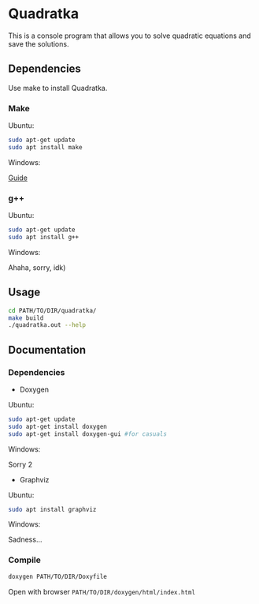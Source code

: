 # Quadratka

This is a console program that allows you to solve quadratic equations and save the solutions.

## Dependencies

Use make to install Quadratka.

### Make

Ubuntu:

```bash
sudo apt-get update
sudo apt install make
```
Windows:

[Guide](https://stackoverflow.com/questions/32127524/how-to-install-and-use-make-in-windows)

### g++

Ubuntu:

```bash
sudo apt-get update
sudo apt install g++
```

Windows:

Ahaha, sorry, idk)

## Usage

```bash
cd PATH/TO/DIR/quadratka/
make build
./quadratka.out --help
```

## Documentation

### Dependencies

- Doxygen

Ubuntu:

```bash
sudo apt-get update
sudo apt-get install doxygen
sudo apt-get install doxygen-gui #for casuals
```

Windows:

Sorry 2

- Graphviz

Ubuntu:

```bash
sudo apt install graphviz
```

Windows:

Sadness...

### Compile

```bash
doxygen PATH/TO/DIR/Doxyfile
```

Open with browser ```PATH/TO/DIR/doxygen/html/index.html```